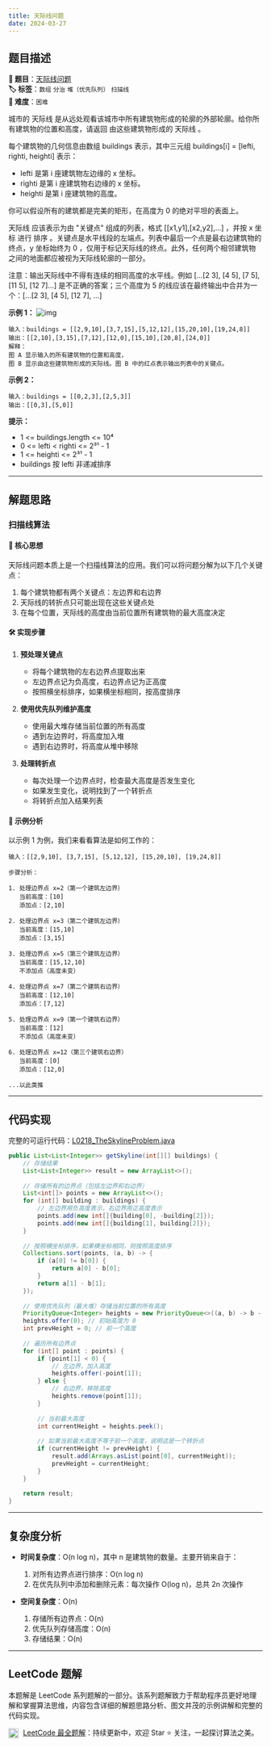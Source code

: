 ```yaml
---
title: 天际线问题
date: 2024-03-27
---
```


## 题目描述

**🔗 题目**：[天际线问题](https://leetcode.cn/problems/the-skyline-problem/)  
**🏷️ 标签**：`数组` `分治` `堆（优先队列）` `扫描线`  
**🔴 难度**：`困难`  

城市的 天际线 是从远处观看该城市中所有建筑物形成的轮廓的外部轮廓。给你所有建筑物的位置和高度，请返回 由这些建筑物形成的 天际线 。

每个建筑物的几何信息由数组 buildings 表示，其中三元组 buildings[i] = [lefti, righti, heighti] 表示：
- lefti 是第 i 座建筑物左边缘的 x 坐标。
- righti 是第 i 座建筑物右边缘的 x 坐标。
- heighti 是第 i 座建筑物的高度。

你可以假设所有的建筑都是完美的矩形，在高度为 0 的绝对平坦的表面上。

天际线 应该表示为由 "关键点" 组成的列表，格式 [[x1,y1],[x2,y2],...] ，并按 x 坐标 进行 排序 。关键点是水平线段的左端点。列表中最后一个点是最右边建筑物的终点，y 坐标始终为 0 ，仅用于标记天际线的终点。此外，任何两个相邻建筑物之间的地面都应被视为天际线轮廓的一部分。

注意：输出天际线中不得有连续的相同高度的水平线。例如 [...[2 3], [4 5], [7 5], [11 5], [12 7]...] 是不正确的答案；三个高度为 5 的线应该在最终输出中合并为一个：[...[2 3], [4 5], [12 7], ...]

**示例 1：**
![img](https://assets.leetcode.com/uploads/2020/12/01/merged.jpg)
```
输入：buildings = [[2,9,10],[3,7,15],[5,12,12],[15,20,10],[19,24,8]]
输出：[[2,10],[3,15],[7,12],[12,0],[15,10],[20,8],[24,0]]
解释：
图 A 显示输入的所有建筑物的位置和高度，
图 B 显示由这些建筑物形成的天际线。图 B 中的红点表示输出列表中的关键点。
```

**示例 2：**
```
输入：buildings = [[0,2,3],[2,5,3]]
输出：[[0,3],[5,0]]
```

**提示：**
- 1 <= buildings.length <= 10⁴
- 0 <= lefti < righti <= 2³¹ - 1
- 1 <= heighti <= 2³¹ - 1
- buildings 按 lefti 非递减排序

---

## 解题思路

### 扫描线算法

#### 📝 核心思想

天际线问题本质上是一个扫描线算法的应用。我们可以将问题分解为以下几个关键点：

1. 每个建筑物都有两个关键点：左边界和右边界
2. 天际线的转折点只可能出现在这些关键点处
3. 在每个位置，天际线的高度由当前位置所有建筑物的最大高度决定

#### 🛠️ 实现步骤

1. **预处理关键点**
   - 将每个建筑物的左右边界点提取出来
   - 左边界点记为负高度，右边界点记为正高度
   - 按照横坐标排序，如果横坐标相同，按高度排序

2. **使用优先队列维护高度**
   - 使用最大堆存储当前位置的所有高度
   - 遇到左边界时，将高度加入堆
   - 遇到右边界时，将高度从堆中移除

3. **处理转折点**
   - 每次处理一个边界点时，检查最大高度是否发生变化
   - 如果发生变化，说明找到了一个转折点
   - 将转折点加入结果列表

#### 🧩 示例分析

以示例 1 为例，我们来看看算法是如何工作的：

```
输入：[[2,9,10], [3,7,15], [5,12,12], [15,20,10], [19,24,8]]

步骤分析：

1. 处理边界点 x=2（第一个建筑左边界）
   当前高度：[10]
   添加点：[2,10]

2. 处理边界点 x=3（第二个建筑左边界）
   当前高度：[15,10]
   添加点：[3,15]

3. 处理边界点 x=5（第三个建筑左边界）
   当前高度：[15,12,10]
   不添加点（高度未变）

4. 处理边界点 x=7（第二个建筑右边界）
   当前高度：[12,10]
   添加点：[7,12]

5. 处理边界点 x=9（第一个建筑右边界）
   当前高度：[12]
   不添加点（高度未变）

6. 处理边界点 x=12（第三个建筑右边界）
   当前高度：[0]
   添加点：[12,0]

...以此类推
```

---

## 代码实现

完整的可运行代码：[L0218_TheSkylineProblem.java](../src/main/java/L0218_TheSkylineProblem.java)

```java
public List<List<Integer>> getSkyline(int[][] buildings) {
    // 存储结果
    List<List<Integer>> result = new ArrayList<>();
    
    // 存储所有的边界点（包括左边界和右边界）
    List<int[]> points = new ArrayList<>();
    for (int[] building : buildings) {
        // 左边界用负高度表示，右边界用正高度表示
        points.add(new int[]{building[0], -building[2]});
        points.add(new int[]{building[1], building[2]});
    }
    
    // 按照横坐标排序，如果横坐标相同，则按照高度排序
    Collections.sort(points, (a, b) -> {
        if (a[0] != b[0]) {
            return a[0] - b[0];
        }
        return a[1] - b[1];
    });
    
    // 使用优先队列（最大堆）存储当前位置的所有高度
    PriorityQueue<Integer> heights = new PriorityQueue<>((a, b) -> b - a);
    heights.offer(0); // 初始高度为 0
    int prevHeight = 0; // 前一个高度
    
    // 遍历所有边界点
    for (int[] point : points) {
        if (point[1] < 0) {
            // 左边界，加入高度
            heights.offer(-point[1]);
        } else {
            // 右边界，移除高度
            heights.remove(point[1]);
        }
        
        // 当前最大高度
        int currentHeight = heights.peek();
        
        // 如果当前最大高度不等于前一个高度，说明这是一个转折点
        if (currentHeight != prevHeight) {
            result.add(Arrays.asList(point[0], currentHeight));
            prevHeight = currentHeight;
        }
    }
    
    return result;
}
```

---

## 复杂度分析

- **时间复杂度**：O(n log n)，其中 n 是建筑物的数量。主要开销来自于：
  1. 对所有边界点进行排序：O(n log n)
  2. 在优先队列中添加和删除元素：每次操作 O(log n)，总共 2n 次操作
  
- **空间复杂度**：O(n)
  1. 存储所有边界点：O(n)
  2. 优先队列存储高度：O(n)
  3. 存储结果：O(n)

---

## LeetCode 题解

本题解是 LeetCode 系列题解的一部分。该系列题解致力于帮助程序员更好地理解和掌握算法思维，内容包含详细的解题思路分析、图文并茂的示例讲解和完整的代码实现。

<img src="https://github.githubassets.com/images/modules/logos_page/GitHub-Mark.png" alt="GitHub" width="20" style="vertical-align: middle; margin-right: 5px"> [LeetCode 最全题解](https://github.com/LjyYano/LeetCode)：持续更新中，欢迎 Star ⭐️ 关注，一起探讨算法之美。 